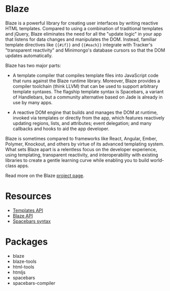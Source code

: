# Blaze

Blaze is a powerful library for creating user interfaces by writing
reactive HTML templates.  Compared to using a combination of
traditional templates and jQuery, Blaze eliminates the need for all
the "update logic" in your app that listens for data changes and
manipulates the DOM.  Instead, familiar template directives like
`{{#if}}` and `{{#each}}` integrate with Tracker's "transparent
reactivity" and Minimongo's database cursors so that the DOM updates
automatically.

Blaze has two major parts:

* A template compiler that compiles template files into JavaScript
  code that runs against the Blaze runtime library.  Moreover, Blaze
  provides a compiler toolchain (think LLVM) that can be used to
  support arbitrary template syntaxes.  The flagship template syntax
  is Spacebars, a variant of Handlebars, but a community alternative
  based on Jade is already in use by many apps.

* A reactive DOM engine that builds and manages the DOM at runtime,
  invoked via templates or directly from the app, which features
  reactively updating regions, lists, and attributes; event
  delegation; and many callbacks and hooks to aid the app developer.

Blaze is sometimes compared to frameworks like React, Angular, Ember,
Polymer, Knockout, and others by virtue of its advanced templating
system.  What sets Blaze apart is a relentless focus on the developer
experience, using templating, transparent reactivity, and
interoperability with existing libraries to create a gentle learning
curve while enabling you to build world-class apps.

Read more on the Blaze [project page](http://www.meteor.com/blaze).


# Resources

* [Templates API](http://docs.meteor.com/#templates_api)
* [Blaze API](http://docs.meteor.com/#blaze)
* [Spacebars syntax](https://github.com/meteor/meteor/blob/devel/packages/spacebars/README.md)

# Packages

* blaze
* blaze-tools
* html-tools
* htmljs
* spacebars
* spacebars-compiler
